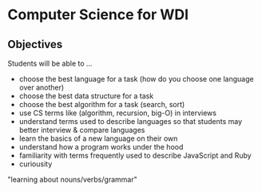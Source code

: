 # Computer Science for WDI

## Objectives

Students will be able to ...

- choose the best language for a task (how do you choose one language over another)
- choose the best data structure for a task
- choose the best algorithm for a task (search, sort)
- use CS terms like (algorithm, recursion, big-O) in interviews
- understand terms used to describe languages so that students may better interview & compare languages
- learn the basics of a new language on their own
- understand how a program works under the hood
- familiarity with terms frequently used to describe JavaScript and Ruby
- curiousity

"learning about nouns/verbs/grammar"

